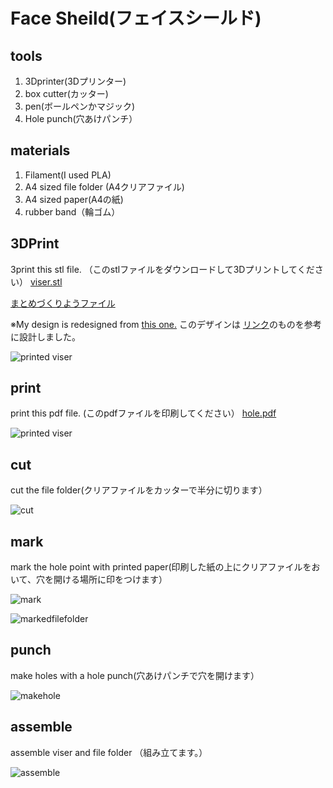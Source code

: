 # Face Sheild(フェイスシールド)

## tools
1. 3Dprinter(3Dプリンター)
2. box cutter(カッター)
3. pen(ボールペンかマジック)
4. Hole punch(穴あけパンチ）

## materials
1. Filament(I used PLA)
2. A4 sized file folder (A4クリアファイル)
3. A4 sized paper(A4の紙)
4. rubber band（輪ゴム）

## 3DPrint
3print this stl file. （このstlファイルをダウンロードして3Dプリントしてください）
[viser.stl](https://doyodoyo.github.io/facesheild/data/viser.stl)

[まとめづくりようファイル](data/viserX5.stl)

※My design is redesigned from [this one.](https://3dverkstan.se/protective-visor/?fbclid=IwAR2dOBuCgvJRfSbnNw2sQVR5AIrAJxr7Wq1vRLRMIpmgEuC3X23oNTrRbhc) 
このデザインは [リンク](https://3dverkstan.se/protective-visor/?fbclid=IwAR2dOBuCgvJRfSbnNw2sQVR5AIrAJxr7Wq1vRLRMIpmgEuC3X23oNTrRbhc)のものを参考に設計しました。

![printed viser](https://doyodoyo.github.io/facesheild/images/1.jpeg)

## print
print this pdf file. (このpdfファイルを印刷してください）
[hole.pdf](https://doyodoyo.github.io/facesheild/data/hole.pdf)


![printed viser](https://doyodoyo.github.io/facesheild/images/2.jpeg)

## cut
cut the file folder(クリアファイルをカッターで半分に切ります）

![cut](https://doyodoyo.github.io/facesheild/images/3.jpeg)

## mark
mark the hole point with printed paper(印刷した紙の上にクリアファイルをおいて、穴を開ける場所に印をつけます）

![mark](https://doyodoyo.github.io/facesheild/images/4.jpeg)


![markedfilefolder](https://doyodoyo.github.io/facesheild/images/5.jpeg)

## punch
make holes with a hole punch(穴あけパンチで穴を開けます）

![makehole](https://doyodoyo.github.io/facesheild/images/6.jpeg)

## assemble
assemble viser and file folder （組み立てます。）

![assemble](https://doyodoyo.github.io/facesheild/images/7.jpeg)
